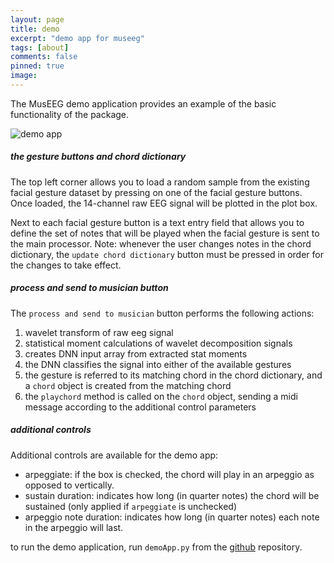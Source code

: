 ```yaml
---
layout: page
title: demo
excerpt: "demo app for museeg"
tags: [about]
comments: false
pinned: true
image:
---
```


The MusEEG demo application provides an example of the basic functionality of the package.

![demo app](/img/demoapp_v2.png)

##### the gesture buttons and chord dictionary
The top left corner allows you to load a random sample from the existing facial gesture dataset by pressing on one of the facial gesture buttons. Once loaded, the 14-channel raw EEG signal will be plotted in the plot box.

Next to each facial gesture button is a text entry field that allows you to define the set of notes that will be played when the facial gesture is sent to the main processor. Note: whenever the user changes notes in the chord dictionary, the `update chord dictionary` button must be pressed in order for the changes to take effect.

##### process and send to musician button
The `process and send to musician` button performs the following actions:
1. wavelet transform of raw eeg signal
2. statistical moment calculations of wavelet decomposition signals
3. creates DNN input array from extracted stat moments
4. the DNN classifies the signal into either of the available gestures
5. the gesture is referred to its matching chord in the chord dictionary, and a `chord` object is created from the matching chord
6. the `playchord` method is called on the `chord` object, sending a midi message according to the additional control parameters

##### additional controls
Additional controls are available for the demo app:
- arpeggiate: if the box is checked, the chord will play in an arpeggio as opposed to vertically.
- sustain duration: indicates how long (in quarter notes) the chord will be sustained (only applied if `arpeggiate` is unchecked)
- arpeggio note duration: indicates how long (in quarter notes) each note in the arpeggio will last.

to run the demo application, run `demoApp.py` from the [github](https://github.com/hugofloresgarcia/MusEEG) repository.
